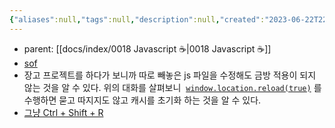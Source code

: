 ```yaml
---
{"aliases":null,"tags":null,"description":null,"created":"2023-06-22T22:01:05","updated":"2023-07-15T21:30:21","title":"clear cache in javascript","dg-publish":true,"permalink":"/docs/clear cache in javascript/","dgPassFrontmatter":true}
---
```


- parent: [[docs/index/0018 Javascript ☕️\|0018 Javascript ☕️]]
- [sof](https://stackoverflow.com/questions/1011605/clear-the-cache-in-javascript)
- 장고 프로젝트를 하다가 보니까 따로 빼놓은 js 파일을 수정해도 금방 적용이 되지 않는 것을 알 수 있다. 위의 대화를 살펴보니  [`window.location.reload(true)`](http://msdn.microsoft.com/en-us/library/ms536691%28VS.85%29.aspx) 를 수행하면 묻고 따지지도 않고 캐시를 초기화 하는 것을 알 수 있다.
- [그냥 Ctrl + Shift + R](https://superuser.com/questions/1190499/how-to-perform-a-hard-refresh-in-edge)
